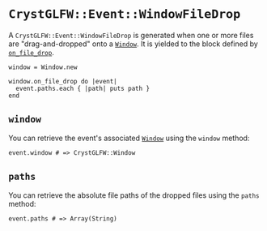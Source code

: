 # `CrystGLFW::Event::WindowFileDrop`

A `CrystGLFW::Event::WindowFileDrop` is generated when one or more files are "drag-and-dropped" onto a [`Window`](/deep-dive/window.md). It is yielded to the block defined by [`on_file_drop`](/deep-dive/window/callbacks/on-file-drop.md).

```crystal
window = Window.new

window.on_file_drop do |event|
  event.paths.each { |path| puts path }
end
```

## `window`

You can retrieve the event's associated [`Window`](/deep-dive/window.md) using the `window` method:

```crystal
event.window # => CrystGLFW::Window
```

## `paths`

You can retrieve the absolute file paths of the dropped files using the `paths` method:

```crystal
event.paths # => Array(String)
```



